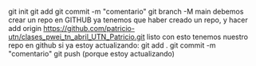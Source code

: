 git init
git add
git commit -m "comentario"
git branch -M main
debemos crear un repo en GITHUB
ya tenemos que haber creado un repo, y hacer add origin https://github.com/patricio-utn/clases_pwei_tn_abril_UTN_Patricio.git
listo con esto tenemos nuestro repo en github
si ya estoy actualizando:
git add .
git commit -m "comentario"
git push (porque estoy actualizando)